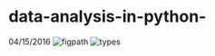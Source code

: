 # data-analysis-in-python-
04/15/2016
![figpath](https://cloud.githubusercontent.com/assets/8493530/14772786/123d9810-0a70-11e6-9235-8add20cb4324.png)
![types](https://cloud.githubusercontent.com/assets/8493530/14772787/14418b12-0a70-11e6-986f-7b0972871810.png)
